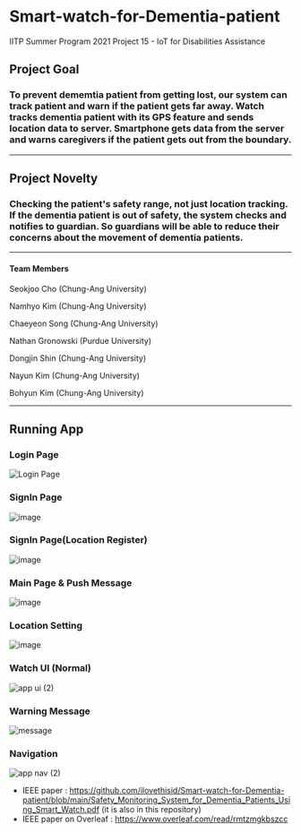 # Smart-watch-for-Dementia-patient

IITP Summer Program 2021
Project 15  - IoT for Disabilities Assistance
## Project Goal
### To prevent dememtia patient from getting lost, our system can track patient and warn if the patient gets far away. Watch tracks dementia patient with its GPS feature and sends location data to server. Smartphone gets data from the server and warns caregivers if the patient gets out from the boundary.

-----------------
## Project Novelty
### Checking the patient's safety range, not just location tracking. If the dementia patient is out of safety, the system checks and notifies to guardian. So guardians will be able to reduce their concerns about the movement of dementia patients. 


------------------



#### Team Members

  Seokjoo Cho (Chung-Ang University)
  
  Namhyo Kim (Chung-Ang University)
  
  Chaeyeon Song (Chung-Ang University)
  
  Nathan Gronowski (Purdue University)
  
  Dongjin Shin (Chung-Ang University)
  
  Nayun Kim (Chung-Ang University)
  
  Bohyun Kim (Chung-Ang University)
  
 ---------------
 ## Running App
 ### Login Page
![Login Page](https://user-images.githubusercontent.com/34156840/130118515-4e9958a1-3fbb-4bfb-9386-47dd7f636228.png)
 ### SignIn Page
 ![image](https://user-images.githubusercontent.com/34156840/130124328-3e809ce3-11eb-4258-9798-2719dd85c36d.png)
 ### SignIn Page(Location Register)
 ![image](https://user-images.githubusercontent.com/34156840/130124445-4bb96f0a-84f9-49c5-852a-9cfb0b215aae.png)
 ### Main Page & Push Message
 ![image](https://user-images.githubusercontent.com/34156840/130125687-0899713c-dde6-4966-9466-8ff2f931248e.png)
 ### Location Setting
 ![image](https://user-images.githubusercontent.com/34156840/130125982-e335472e-66da-48b2-915a-83d7b02a39f4.png)
 ### Watch UI (Normal)
 ![app ui (2)](https://user-images.githubusercontent.com/29995281/130353593-a3282e20-b502-4ac2-9924-ee05a30eb8e4.png)
 ### Warning Message
 ![message](https://user-images.githubusercontent.com/29995281/130353604-d3f1c6a2-8e97-452a-8558-1810e3d2a826.png)
 ### Navigation
 ![app nav (2)](https://user-images.githubusercontent.com/29995281/130353598-d7d43da8-474a-43b3-ad40-8d1cc784709a.png)
 

 

 
* IEEE paper : <https://github.com/ilovethisid/Smart-watch-for-Dementia-patient/blob/main/Safety_Monitoring_System_for_Dementia_Patients_Using_Smart_Watch.pdf>
(it is also in this repository)
* IEEE paper on Overleaf : <https://www.overleaf.com/read/rmtzmgkbszcc>
